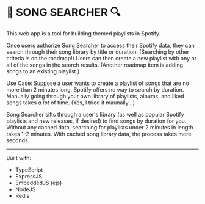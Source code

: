 # 🎵 SONG SEARCHER 🔍

This web app is a tool for building themed playlists in Spotify.

Once users authorize Song Searcher to access their Spotify data, they can search through their song library by title or duration. (Searching by other criteria is on the roadmap!)
Users can then create a new playlist with any or all of the songs in the search results. (Another roadmap item is adding songs to an existing playlist.)

Use Case:
Suppose a user wants to create a playlist of songs that are no more than 2 minutes long. Spotify offers no way to search by duration. Manually going through your own library of playlists, albums, and liked songs takes _a lot_ of time. (Yes, I tried it maunally...)

Song Searcher sifts through a user's library (as well as popular Spotify playlists and new releases, if desired) to find songs by duration for you. Without any cached data, searching for playlists under 2 minutes in length takes 1-2 minutes. With cached song library data, the process takes mere seconds.

---
Built with:
- TypeScript
- ExpressJS
- EmbeddedJS (ejs)
- NodeJS
- Redis
